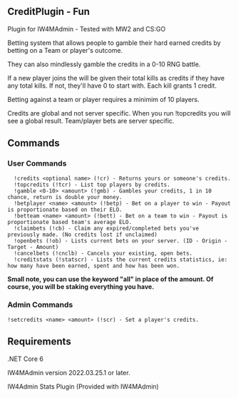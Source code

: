 ## CreditPlugin - Fun
Plugin for IW4MAdmin - Tested with MW2 and CS:GO

Betting system that allows people to gamble their hard earned credits by betting on a Team or player's outcome. 

They can also mindlessly gamble the credits in a 0-10 RNG battle.

If a new player joins the will be given their total kills as credits if they have any total kills. If not, they'll have 0 to start with. 
Each kill grants 1 credit.

Betting against a team or player requires a minimim of 10 players.

Credits are global and not server specific. When you run !topcredits you will see a global result. Team/player bets are server specific.

## Commands
### User Commands

```
  !credits <optional name> (!cr) - Returns yours or someone's credits.
  !topcredits (!tcr) - List top players by credits.
  !gamble <0-10> <amount> (!gmb) - Gambles your credits, 1 in 10 chance, return is double your money.
  !betplayer <name> <amount> (!betp) - Bet on a player to win - Payout is proportionate based on their ELO.
  !betteam <name> <amount> (!bett) - Bet on a team to win - Payout is proportionate based team's average ELO.
  !claimbets (!cb) - Claim any expired/completed bets you've previously made. (No credits lost if unclaimed)
  !openbets (!ob) - Lists current bets on your server. (ID - Origin - Target - Amount)
  !cancelbets (!cnclb) - Cancels your existing, open bets.
  !creditstats (!statscr) - Lists the current credits statistics, ie: how many have been earned, spent and how has been won.
```
  **Small note, you can use the keyword "all" in place of the amount. Of course, you will be staking everything you have.**
  
### Admin Commands
```
!setcredits <name> <amount> (!scr) - Set a player's credits.
```

## Requirements
.NET Core 6

IW4MAdmin version 2022.03.25.1 or later.

IW4Admin Stats Plugin (Provided with IW4MAdmin)
